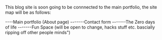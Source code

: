 This blog site is soon going to be connnected to the main portfolio, the site map will be as follows:

----Main portfolio (About page)
-------Contact form 
-------The Zero days of life
-------Fun Space (will be open to change, hacks stuff etc. bascially ripping off other people minds")
